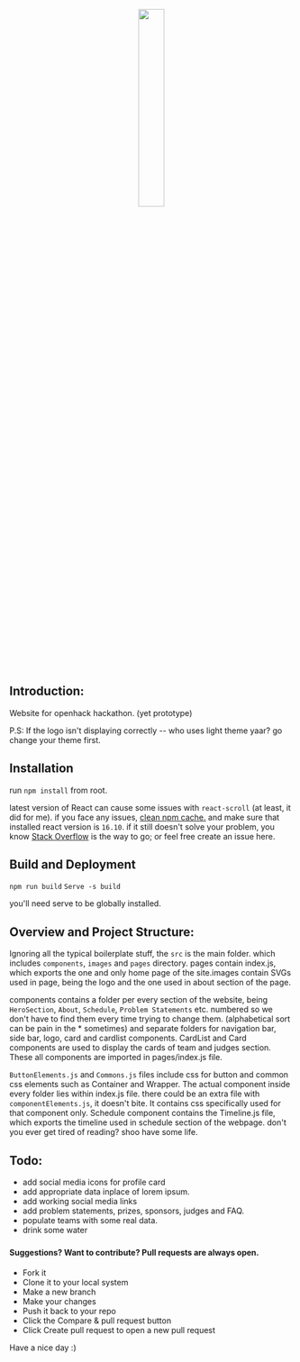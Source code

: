 <p align="center">
    <img src="https://drive.google.com/uc?id=1YRVlOBDGISqbSzAgHk0WqihcIbsaF5G7" width="30%">
</p>

<h2>Introduction:</h2>
<p>Website for openhack hackathon. (yet prototype) </p>
<p>P.S: If the logo isn't displaying correctly -- who uses light theme yaar? go change your theme first.</p>

<h2>Installation</h2>
    <p>run <code>npm install</code> from root.</p>
    <p>latest version of React can cause some issues with <code>react-scroll</code> (at least, it did for me). if you face any issues, <a href="https://docs.npmjs.com/cli/v7/commands/npm-cache">clean npm cache.</a> and make sure that installed react version is <code>16.10</code>. if it still doesn't solve your problem, you know <a href="https://stackoverflow.com/">Stack Overflow</a> is the way to go; or feel free create an issue here.</p>

<h2>Build and Deployment</h2>
    <p> <code>npm run build</code> <code>Serve -s build</code> </p>
    <p> you'll need serve to be globally installed. </p>

<h2>Overview and Project Structure:</h2>    
    <p>Ignoring all the typical boilerplate stuff, the <code>src</code> is the main folder. which includes <code>components</code>, <code>images</code> and <code>pages</code> directory. pages contain index.js, which exports the one and only home page of the site.images contain SVGs used in page, being the logo and the one used in about section of the page.</p>
    <p>components contains a folder per every section of the website, being <code>HeroSection</code>, <code>About</code>, <code>Schedule</code>, <code>Problem Statements</code> etc. numbered so we don't have to find them every time trying to change them. (alphabetical sort can be pain in the * sometimes) and separate folders for navigation bar, side bar, logo, card and cardlist components. CardList and Card components are used to display the cards of team and judges section. These all components are imported in pages/index.js file.</p>
    <p><code>ButtonElements.js</code> and <code>Commons.js</code> files include css for button and common css elements such as Container and Wrapper. The actual component inside every folder lies within index.js file. there could be an extra file with <code>componentElements.js</code>, it doesn't bite. It contains css specifically used for that component only. Schedule component contains the Timeline.js file, which exports the timeline used in schedule section of the webpage. don't you ever get tired of reading? shoo have some life.</p>
    
<h2>Todo:</h2>
<ul>
    <li>add social media icons for profile card</li>
    <li>add appropriate data inplace of lorem ipsum.</li>
    <li>add working social media links</li>
    <li>add problem statements, prizes, sponsors, judges and FAQ.</li>
    <li>populate teams with some real data.</li>
    <li>drink some water</li>
</ul>

<h3>    

<h4>Suggestions? Want to contribute? Pull requests are always open.</h4>
<ul>
<li>Fork it</li>
<li>Clone it to your local system</li>
<li>Make a new branch</li>
<li>Make your changes</li>
<li>Push it back to your repo</li>
<li>Click the Compare & pull request button</li>
<li>Click Create pull request to open a new pull request</li>
</ul>

Have a nice day :)
